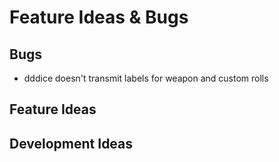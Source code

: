 # Feature Ideas & Bugs

## Bugs

+ dddice doesn't transmit labels for weapon and custom rolls

## Feature Ideas


## Development Ideas

